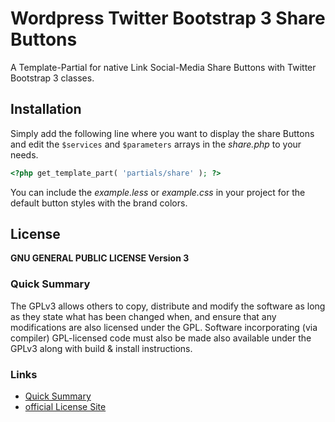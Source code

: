 # Wordpress Twitter Bootstrap 3 Share Buttons

A Template-Partial for native Link Social-Media Share Buttons with Twitter Bootstrap 3 classes.

## Installation

Simply add the following line where you want to display the share Buttons and edit the `$services` and `$parameters` arrays in the _share.php_ to your needs.

```php
<?php get_template_part( 'partials/share' ); ?>
```

You can include the _example.less_ or _example.css_ in your project for the default button styles with the brand colors.

## License

**GNU GENERAL PUBLIC LICENSE Version 3**

### Quick Summary

The GPLv3 allows others to copy, distribute and modify the software as long as they state what has been changed when, and ensure that any modifications are also licensed under the GPL. Software incorporating (via compiler) GPL-licensed code must also be made also available under the GPLv3 along with build & install instructions.

### Links

* [Quick Summary](https://tldrlegal.com/license/gnu-general-public-license-v3-(gpl-3))
* [official License Site](http://www.gnu.org/copyleft/gpl-3.0.html)
